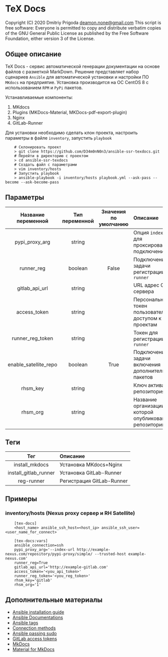 # TeX Docs

Copyright (C) 2020 Dmitriy Prigoda deamon.none@gmail.com This script is free software: Everyone is permitted to copy and distribute verbatim copies of the GNU General Public License as published by the Free Software Foundation, either version 3 of the License.

## Общее описание

TeX Docs - сервис автоматической генерации документации на основе файлов с разметкой MarkDown. Решение представляет набор сценариев `Ansible` для автоматической установки и настройки ПО `MKdocs` на предприятие. Установка производится на ОС CentOS 8 с использованием `RPM` и `PyPi` пакетов.

Устанавливаемые компоненты:

1. MKdocs
2. Plugins (MKDocs-Material, MKDocs-pdf-export-plugin)
3. Nginx
4. GitLab-Runner

Для установки необходимо сделать клон проекта, настроить параметры в файле `inventory`, запустить `playbook`

```
    # Склонировать проект
    > git clone https://github.com/D34m0nN0n3/ansible-ssr-texdocs.git
    # Перейти в директорию с проектом
    > cd ansible-ssr-texdocs
    # Создать файл с параметрами
    > vim inventory/hosts
    # Запустить playbook
    > ansible-playbook -i inventory/hosts playbook.yml --ask-pass --become --ask-become-pass
```

## Параметры

|Название переменной   | Тип переменной | Значения по умолчанию | Описание                                               |
|:--------------------:|:--------------:|:---------------------:|:-------------------------------------------------------|
|pypi_proxy_arg        | string         |                       | Опция `index-url` для проксированного подключения      |
|runner_reg            | boolean        | False                 | Подключение задачи регистрации `runner`                |
|gitlab_api_url        | string         |                       | URL адрес GitLab сервера                               |
|access_token          | string         |                       | Персональный токен пользователя с доступом к проектам  |
|runner_reg_token      | string         |                       | Токен для регистрации `runner`                         |
|enable_satellite_repo | boolean        | True                  | Подключение задачи включения дополнительных пакетов    |
|rhsm_key              | string         |                       | Ключ активации репозитория                             |
|rhsm_org              | string         |                       | Название организации в которой опубликован репозиторий |

## Теги

|Тег                   | Описание                               |
|:--------------------:|:---------------------------------------|
|install_mkdocs        | Установка MKdocs+Nginx                 |
|install_gitlab_runner | Установка GitLab-Runner                |
|reg-runner            | Регистрация GitLab-Runner              |

## Примеры

### inventory/hosts (Nexus proxy сервер и RH Satellite)

```
    [tex-docs]
    <host_name> ansible_ssh_host=<host_ip> ansible_ssh_user=<user_name_for_connect>

    [tex-docs:vars]
    ansible_connection=ssh
    pypi_proxy_arg='--index-url http://example-nexus.com/repository/pypi-proxy/simple/ --trusted-host example-nexus.com'
    runner_reg=True
    gitlab_api_url='http://example-gitlab.com'
    access_token='<you_api_token>'
    runner_reg_token='<you_reg_token>'
    rhsm_key='gitlab'
    rhsm_org='1'
```

## Дополнительные материалы

- [Ansible installation guide](https://docs.ansible.com/ansible/latest/installation_guide/intro_installation.html)
- [Ansible Documentations](https://docs.ansible.com/)
- [Ansible tags](https://docs.ansible.com/ansible/latest/user_guide/playbooks_tags.html)
- [Connection methods](https://docs.ansible.com/ansible/latest/user_guide/connection_details.html)
- [Ansible passing sudo](https://8gwifi.org/docs/ansible-sudo-ssh-password.jsp)
- [GitLab access tokens](https://docs.gitlab.com/ee/user/profile/personal_access_tokens.html)
- [MkDocs](https://www.mkdocs.org/)
- [Material for MkDocs](https://squidfunk.github.io/mkdocs-material/getting-started/)
